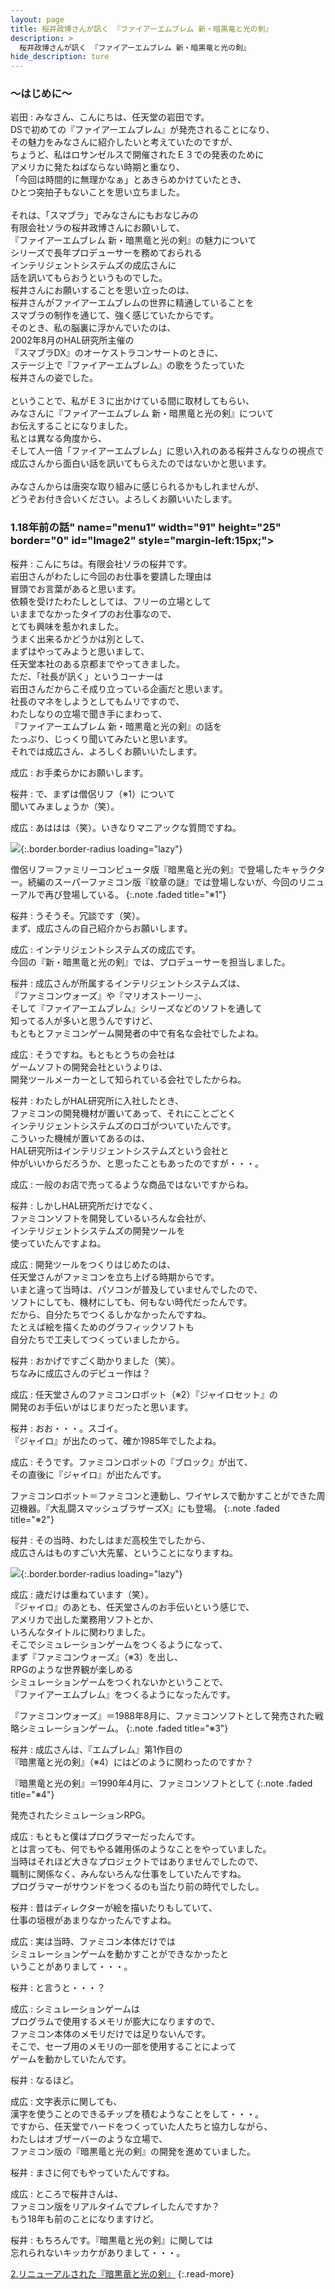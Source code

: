 ```yaml
---
layout: page
title: 桜井政博さんが訊く 『ファイアーエムブレム 新・暗黒竜と光の剣』
description: >
  桜井政博さんが訊く 『ファイアーエムブレム 新・暗黒竜と光の剣』
hide_description: ture
---
```


### 〜はじめに〜

岩田
: みなさん、こんにちは、任天堂の岩田です。<br>DSで初めての『ファイアーエムブレム』が発売されることになり、<br>その魅力をみなさんに紹介したいと考えていたのですが、<br>ちょうど、私はロサンゼルスで開催されたＥ３での発表のために<br>アメリカに発たねばならない時期と重なり、<br>「今回は時間的に無理かなぁ」とあきらめかけていたとき、<br>ひとつ突拍子もないことを思い立ちました。<br>&nbsp;<br>それは、「スマブラ」でみなさんにもおなじみの<br>有限会社ソラの桜井政博さんにお願いして、<br>『ファイアーエムブレム 新・暗黒竜と光の剣』の魅力について<br>シリーズで長年プロデューサーを務めておられる<br>インテリジェントシステムズの成広さんに<br>話を訊いてもらおうというものでした。<br>桜井さんにお願いすることを思い立ったのは、<br>桜井さんがファイアーエムブレムの世界に精通していることを<br>スマブラの制作を通じて、強く感じていたからです。<br>そのとき、私の脳裏に浮かんでいたのは、<br>2002年8月のHAL研究所主催の<br>『スマブラDX』のオーケストラコンサートのときに、<br>ステージ上で『ファイアーエムブレム』の歌をうたっていた<br>桜井さんの姿でした。<br>&nbsp;<br>ということで、私がＥ３に出かけている間に取材してもらい、<br>みなさんに『ファイアーエムブレム 新・暗黒竜と光の剣』について<br>お伝えすることになりました。<br>私とは異なる角度から、<br>そして人一倍「ファイアーエムブレム」に思い入れのある桜井さんなりの視点で<br>成広さんから面白い話を訊いてもらえたのではないかと思います。<br>&nbsp;<br>みなさんからは唐突な取り組みに感じられるかもしれませんが、<br>どうぞお付き合いください。よろしくお願いいたします。

### 1.18年前の話" name="menu1" width="91" height="25" border="0" id="Image2" style="margin-left:15px;">

桜井
: こんにちは。有限会社ソラの桜井です。<br>岩田さんがわたしに今回のお仕事を要請した理由は<br>冒頭でお言葉があると思います。<br>依頼を受けたわたしとしては、フリーの立場として<br>いままでなかったタイプのお仕事なので、<br>とても興味を惹かれました。<br>うまく出来るかどうかは別として、<br>まずはやってみようと思いまして、<br>任天堂本社のある京都までやってきました。<br>ただ、「社長が訊く」というコーナーは<br>岩田さんだからこそ成り立っている企画だと思います。<br>社長のマネをしようとしてもムリですので、<br>わたしなりの立場で聞き手にまわって、<br>『ファイアーエムブレム 新・暗黒竜と光の剣』の話を<br>たっぷり、じっくり聞いてみたいと思います。<br>それでは成広さん、よろしくお願いいたします。

成広
: お手柔らかにお願いします。

桜井
: で、まずは僧侶リフ（※1）について<br>聞いてみましょうか（笑）。

成広
: あははは（笑）。いきなりマニアックな質問ですね。

![](/interviews/jp/nds/XXXX/vol1/img_int/image01.jpg){:.border.border-radius loading="lazy"}


 僧侶リフ＝ファミリーコンピュータ版『暗黒竜と光の剣』で登場したキャラクター。続編のスーパーファミコン版『紋章の謎』では登場しないが、今回のリニューアルで再び登場している。
{:.note .faded title="※1"}


桜井
: うそうそ。冗談です（笑）。<br>まず、成広さんの自己紹介からお願いします。

成広
: インテリジェントシステムズの成広です。<br>今回の『新・暗黒竜と光の剣』では、プロデューサーを担当しました。

桜井
: 成広さんが所属するインテリジェントシステムズは、<br>『ファミコンウォーズ』や『マリオストーリー』、<br>そして『ファイアーエムブレム』シリーズなどのソフトを通して<br>知ってる人が多いと思うんですけど、<br>もともとファミコンゲーム開発者の中で有名な会社でしたよね。

成広
: そうですね。もともとうちの会社は<br>ゲームソフトの開発会社というよりは、<br>開発ツールメーカーとして知られている会社でしたからね。

桜井
: わたしがHAL研究所に入社したとき、<br>ファミコンの開発機材が置いてあって、それにことごとく<br>インテリジェントシステムズのロゴがついていたんです。<br>こういった機械が置いてあるのは、<br>HAL研究所はインテリジェントシステムズという会社と<br>仲がいいからだろうか、と思ったこともあったのですが・・・。

成広
: 一般のお店で売ってるような商品ではないですからね。

桜井
: しかしHAL研究所だけでなく、<br>ファミコンソフトを開発しているいろんな会社が、<br>インテリジェントシステムズの開発ツールを<br>使っていたんですよね。

成広
: 開発ツールをつくりはじめたのは、<br>任天堂さんがファミコンを立ち上げる時期からです。<br>いまと違って当時は、パソコンが普及していませんでしたので、<br>ソフトにしても、機材にしても、何もない時代だったんです。<br>だから、自分たちでつくるしかなかったんですね。<br>たとえば絵を描くためのグラフィックソフトも<br>自分たちで工夫してつくっていましたから。

桜井
: おかげですごく助かりました（笑）。<br>ちなみに成広さんのデビュー作は？

成広
: 任天堂さんのファミコンロボット（※2）『ジャイロセット』の<br>開発のお手伝いがはじまりだったと思います。

桜井
: おお・・・。スゴイ。<br>『ジャイロ』が出たのって、確か1985年でしたよね。

成広
: そうです。ファミコンロボットの『ブロック』が出て、<br>その直後に『ジャイロ』が出たんです。


 ファミコンロボット＝ファミコンと連動し、ワイヤレスで動かすことができた周辺機器。『大乱闘スマッシュブラザーズX』にも登場。
{:.note .faded title="※2"}


桜井
: その当時、わたしはまだ高校生でしたから、<br>成広さんはものすごい大先輩、ということになりますね。

![](/interviews/jp/nds/XXXX/vol1/img_int/image02.jpg){:.border.border-radius loading="lazy"}


成広
: 歳だけは重ねています（笑）。<br>『ジャイロ』のあとも、任天堂さんのお手伝いという感じで、<br>アメリカで出した業務用ソフトとか、<br>いろんなタイトルに関わりました。<br>そこでシミュレーションゲームをつくるようになって、<br>まず『ファミコンウォーズ』（※3）を出し、<br>RPGのような世界観が楽しめる<br>シミュレーションゲームをつくれないかということで、<br>『ファイアーエムブレム』をつくるようになったんです。


 『ファミコンウォーズ』＝1988年8月に、ファミコンソフトとして発売された戦略シミュレーションゲーム。
{:.note .faded title="※3"}


桜井
: 成広さんは、『エムブレム』第1作目の<br>『暗黒竜と光の剣』（※4）にはどのように関わったのですか？


 『暗黒竜と光の剣』＝1990年4月に、ファミコンソフトとして
{:.note .faded title="※4"}

発売されたシミュレーションRPG。


成広
: もともと僕はプログラマーだったんです。<br>とは言っても、何でもやる雑用係のようなことをやっていました。<br>当時はそれほど大きなプロジェクトではありませんでしたので、<br>職制に関係なく、みんないろんな仕事をしていたんですね。<br>プログラマーがサウンドをつくるのも当たり前の時代でしたし。

桜井
: 昔はディレクターが絵を描いたりもしていて、<br>仕事の垣根があまりなかったんですよね。

成広
: 実は当時、ファミコン本体だけでは<br>シミュレーションゲームを動かすことができなかったと<br>いうことがありまして・・・。

桜井
: と言うと・・・？

成広
: シミュレーションゲームは<br>プログラムで使用するメモリが膨大になりますので、<br>ファミコン本体のメモリだけでは足りないんです。<br>そこで、セーブ用のメモリの一部を使用することによって<br>ゲームを動かしていたんです。

桜井
: なるほど。

成広
: 文字表示に関しても、<br>漢字を使うことのできるチップを積むようなことをして・・・。<br>ですから、任天堂でハードをつくっていた人たちと協力しながら、<br>わたしはオブザーバーのような立場で、<br>ファミコン版の『暗黒竜と光の剣』の開発を進めていました。

桜井
: まさに何でもやっていたんですね。

成広
: ところで桜井さんは、<br>ファミコン版をリアルタイムでプレイしたんですか？<br>もう18年も前のことになりますけど。

桜井
: もちろんです。『暗黒竜と光の剣』に関しては<br>忘れられないキッカケがありまして・・・。


[2.リニューアルされた『暗黒竜と光の剣』](2.md)
{:.read-more}

